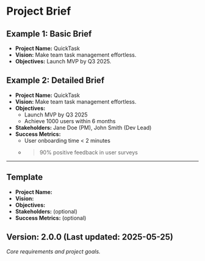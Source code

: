 # Project Brief

## Example 1: Basic Brief

- **Project Name:** QuickTask
- **Vision:** Make team task management effortless.
- **Objectives:** Launch MVP by Q3 2025.

## Example 2: Detailed Brief

- **Project Name:** QuickTask
- **Vision:** Make team task management effortless.
- **Objectives:**
  - Launch MVP by Q3 2025
  - Achieve 1000 users within 6 months
- **Stakeholders:** Jane Doe (PM), John Smith (Dev Lead)
- **Success Metrics:**
  - User onboarding time < 2 minutes
  - >90% positive feedback in user surveys

---

## Template

- **Project Name:**
- **Vision:**
- **Objectives:**
- **Stakeholders:** (optional)
- **Success Metrics:** (optional)

## Version: 2.0.0 (Last updated: 2025-05-25)

_Core requirements and project goals._
